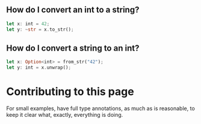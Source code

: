 ## How do I convert an int to a string?

```rust
let x: int = 42;
let y: ~str = x.to_str();
```

## How do I convert a string to an int?

```rust
let x: Option<int> = from_str("42");
let y: int = x.unwrap();
```


# Contributing to this page

For small examples, have full type annotations, as much as is reasonable, to keep it clear what, exactly, everything is doing.